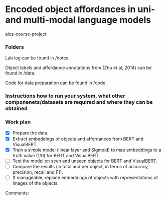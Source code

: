 # Encoded object affordances in uni- and multi-modal language models
aics-course-project

### Folders

Lab log can be found in /notes.

Object labels and affordance annotations from (Zhu et al, 2014) can be found in /data.

Code for data preparation can be found in /code.

### Instructions how to run your system, what other componenets/datasets are required and where they can be obtained

### Work plan

- [x] Prepare the data.
- [x] Extract embeddings of objects and affordances from BERT and VisualBERT.
- [x] Train a simple model (linear layer and Sigmoid) to map embeddings to a truth value (1/0) for BERT and VisualBERT.
- [ ] Test the model on seen and unseen objects for BERT and VisualBERT.
- [ ] Compare the results (in total and per object, in terms of accuracy, precision, recall and F1).
- [ ] If manageable, replace embeddings of objects with representations of images of the objects.

Comments:
